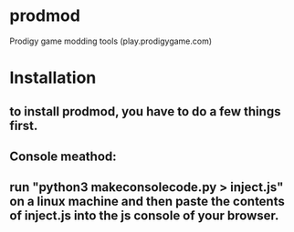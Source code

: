# prodmod
Prodigy game modding tools (play.prodigygame.com)

# Installation
## to install prodmod, you have to do a few things first.
## Console meathod:
## run "python3 makeconsolecode.py > inject.js" on a linux machine and then paste the contents of inject.js into the js console of your browser.
